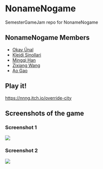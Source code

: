 # NonameNogame
SemesterGameJam repo for NonameNogame

## NonameNogame Members
- [Okay Ünal](https://github.com/lNoro)
- [Klejdi Sinollari](https://github.com/ksDOT)
- [Mingqi Han](https://github.com/MuZiQiAM)
- [Zixiang Wang](https://github.com/wangzixiang0317)
- [Ao Gao](https://github.com/AoGao-Kedoka)

## Play it!
https://nnng.itch.io/override-city

## Screenshots of the game
### Screenshot 1
![](https://user-images.githubusercontent.com/58142398/174481383-21d93b0a-2b33-470f-bcfd-b96aea8a4b70.png)

### Screenshot 2
![](https://user-images.githubusercontent.com/58142398/174481373-d1258851-f200-45b2-b68a-c81d5be97587.png)


